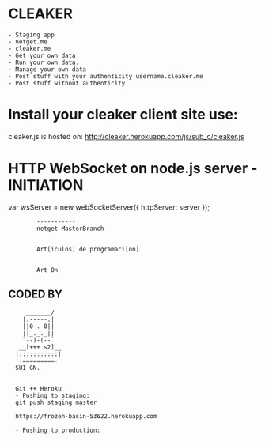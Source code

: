 # CLEAKER
	- Staging app
	- netget.me 
	- cleaker.me
	- Get your own data
	- Run your own data.
	- Manage your own data
	- Post stuff with your authenticity username.cleaker.me
	- Post stuff without authenticity.
	

# Install your cleaker client site use:
<script src="https://cleaker.herokuapp.com/js/sub_c/cleaker.js"></script>

cleaker.js is hosted on:
http://cleaker.herokuapp.com/js/sub_c/cleaker.js


# HTTP WebSocket on node.js server -  INITIATION

var wsServer = new webSocketServer({
 httpServer: server
			});
			
			
			-----------
			netget MasterBranch
			
			
			Art[iculos] de programaci[on]
			
			
			Art On

## CODED BY 

         _______/
        |.-----.|
        ||0 . 0||
        ||_._._||
        `--)-(--`
       __[+++ s2]__
      |:::::::::::|
      '-=========-
	  SUI GN.
	  
	  
	  Git ++ Heroku
	  - Pushing to staging:
	  git push staging master
	  
	  https://frozen-basin-53622.herokuapp.com
	  
	  - Pushing to production:
	  



